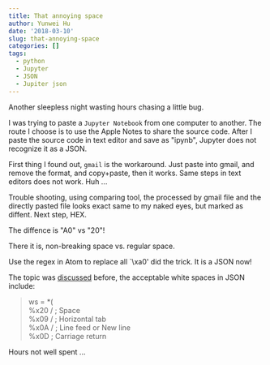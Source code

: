 ```yaml
---
title: That annoying space
author: Yunwei Hu
date: '2018-03-10'
slug: that-annoying-space
categories: []
tags:
  - python
  - Jupyter
  - JSON
  - Jupiter json
---
```

Another sleepless night wasting hours chasing a little bug. 

I was trying to paste a `Jupyter Notebook` from one computer to another. The route I choose is to use the Apple Notes to share the source code. After I paste the source code in text editor and save as "ipynb", Jupyter does not recognize it as a JSON. 

First thing I found out, `gmail` is the workaround. Just paste into gmail, and remove the format, and copy+paste, then it works. Same steps in text editors does not work. Huh ...

Trouble shooting, using comparing tool, the processed by gmail file and the directly pasted file looks exact same to my naked eyes, but marked as diffent. Next step, HEX. 

The diffence is "A0" vs "20"!

There it is, non-breaking space vs. regular space. 

Use the regex in Atom to replace all `\xa0' did the trick. It is a JSON now!

The topic was [discussed](https://github.com/mikechambers/as3corelib/issues/110) before, the acceptable white spaces in JSON include:

> ws = *( </br>
%x20 / ; Space </br>
%x09 / ; Horizontal tab </br>
%x0A / ; Line feed or New line </br>
%x0D ; Carriage return </br>

Hours not well spent ...